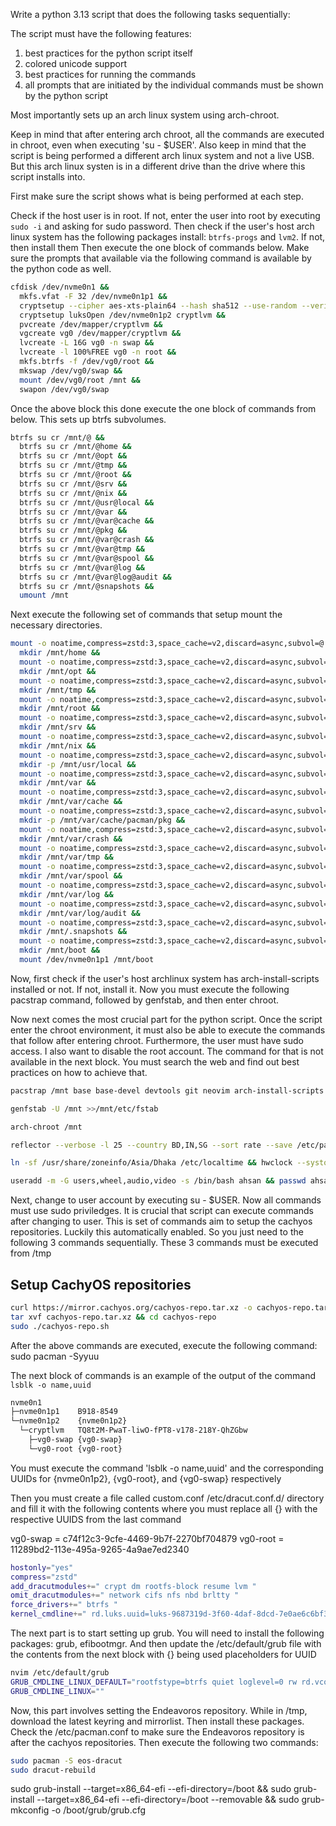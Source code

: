 Write a python 3.13 script that does the following tasks sequentially:

The script must have the following features:

1. best practices for the python script itself
2. colored unicode support
3. best practices for running the commands
4. all prompts that are initiated by the individual commands must be shown by the python script

Most importantly sets up an arch linux system using arch-chroot.

Keep in mind that after entering arch chroot, all the commands are executed in chroot, even when executing 'su - $USER'. Also keep in mind that the script is being performed a different arch linux system and not a live USB. But this arch linux systen is in a different drive than the drive where this script installs into.

First make sure the script shows what is being performed at each step.

Check if the host user is in root. If not, enter the user into root by executing `sudo -i` and asking for sudo password. Then check if the user's host arch linux system has the following packages install: `btrfs-progs` and `lvm2`. If not, then install them Then execute the one block of commands below. Make sure the prompts that available via the following command is available by the python code as well.

```bash
cfdisk /dev/nvme0n1 &&
  mkfs.vfat -F 32 /dev/nvme0n1p1 &&
  cryptsetup --cipher aes-xts-plain64 --hash sha512 --use-random --verify-passphrase luksFormat /dev/nvme0n1p2 &&
  cryptsetup luksOpen /dev/nvme0n1p2 cryptlvm &&
  pvcreate /dev/mapper/cryptlvm &&
  vgcreate vg0 /dev/mapper/cryptlvm &&
  lvcreate -L 16G vg0 -n swap &&
  lvcreate -l 100%FREE vg0 -n root &&
  mkfs.btrfs -f /dev/vg0/root &&
  mkswap /dev/vg0/swap &&
  mount /dev/vg0/root /mnt &&
  swapon /dev/vg0/swap
```

Once the above block this done execute the one block of commands from below. This sets up btrfs subvolumes.

```bash
btrfs su cr /mnt/@ &&
  btrfs su cr /mnt/@home &&
  btrfs su cr /mnt/@opt &&
  btrfs su cr /mnt/@tmp &&
  btrfs su cr /mnt/@root &&
  btrfs su cr /mnt/@srv &&
  btrfs su cr /mnt/@nix &&
  btrfs su cr /mnt/@usr@local &&
  btrfs su cr /mnt/@var &&
  btrfs su cr /mnt/@var@cache &&
  btrfs su cr /mnt/@pkg &&
  btrfs su cr /mnt/@var@crash &&
  btrfs su cr /mnt/@var@tmp &&
  btrfs su cr /mnt/@var@spool &&
  btrfs su cr /mnt/@var@log &&
  btrfs su cr /mnt/@var@log@audit &&
  btrfs su cr /mnt/@snapshots &&
  umount /mnt
```

Next execute the following set of commands that setup mount the necessary directories.

```bash
mount -o noatime,compress=zstd:3,space_cache=v2,discard=async,subvol=@ /dev/vg0/root /mnt &&
  mkdir /mnt/home &&
  mount -o noatime,compress=zstd:3,space_cache=v2,discard=async,subvol=@home /dev/vg0/root /mnt/home &&
  mkdir /mnt/opt &&
  mount -o noatime,compress=zstd:3,space_cache=v2,discard=async,subvol=@opt /dev/vg0/root /mnt/opt &&
  mkdir /mnt/tmp &&
  mount -o noatime,compress=zstd:3,space_cache=v2,discard=async,subvol=@tmp /dev/vg0/root /mnt/tmp
  mkdir /mnt/root &&
  mount -o noatime,compress=zstd:3,space_cache=v2,discard=async,subvol=@root /dev/vg0/root /mnt/root &&
  mkdir /mnt/srv &&
  mount -o noatime,compress=zstd:3,space_cache=v2,discard=async,subvol=@srv /dev/vg0/root /mnt/srv &&
  mkdir /mnt/nix &&
  mount -o noatime,compress=zstd:3,space_cache=v2,discard=async,subvol=@nix /dev/vg0/root /mnt/nix &&
  mkdir -p /mnt/usr/local &&
  mount -o noatime,compress=zstd:3,space_cache=v2,discard=async,subvol=@usr@local /dev/vg0/root /mnt/usr/local &&
  mkdir /mnt/var &&
  mount -o noatime,compress=zstd:3,space_cache=v2,discard=async,subvol=@var /dev/vg0/root /mnt/var &&
  mkdir /mnt/var/cache &&
  mount -o noatime,compress=zstd:3,space_cache=v2,discard=async,subvol=@var@cache /dev/vg0/root /mnt/var/cache &&
  mkdir -p /mnt/var/cache/pacman/pkg &&
  mount -o noatime,compress=zstd:3,space_cache=v2,discard=async,subvol=@pkg /dev/vg0/root /mnt/var/cache/pacman/pkg
  mkdir /mnt/var/crash &&
  mount -o noatime,compress=zstd:3,space_cache=v2,discard=async,subvol=@var@crash /dev/vg0/root /mnt/var/crash &&
  mkdir /mnt/var/tmp &&
  mount -o noatime,compress=zstd:3,space_cache=v2,discard=async,subvol=@var@tmp /dev/vg0/root /mnt/var/tmp &&
  mkdir /mnt/var/spool &&
  mount -o noatime,compress=zstd:3,space_cache=v2,discard=async,subvol=@var@spool /dev/vg0/root /mnt/var/spool &&
  mkdir /mnt/var/log &&
  mount -o noatime,compress=zstd:3,space_cache=v2,discard=async,subvol=@var@log /dev/vg0/root /mnt/var/log &&
  mkdir /mnt/var/log/audit &&
  mount -o noatime,compress=zstd:3,space_cache=v2,discard=async,subvol=@var@log@audit /dev/vg0/root /mnt/var/log/audit &&
  mkdir /mnt/.snapshots &&
  mount -o noatime,compress=zstd:3,space_cache=v2,discard=async,subvol=@snapshots /dev/vg0/root /mnt/.snapshots &&
  mkdir /mnt/boot &&
  mount /dev/nvme0n1p1 /mnt/boot
```

Now, first check if the user's host archlinux system has arch-install-scripts installed or not. If not, install it. Now you must execute the following pacstrap command, followed by genfstab, and then enter chroot.

Now next comes the most crucial part for the python script. Once the script enter the chroot environment, it must also be able to execute the commands that follow after entering chroot. Furthermore, the user must have sudo access. I also want to disable the root account. The command for that is not available in the next block. You must search the web and find out best practices on how to achieve that.

```bash
pacstrap /mnt base base-devel devtools git neovim arch-install-scripts reflector dracut  wget btrfs-progs lvm2

genfstab -U /mnt >>/mnt/etc/fstab

arch-chroot /mnt

reflector --verbose -l 25 --country BD,IN,SG --sort rate --save /etc/pacman.d/mirrorlist

ln -sf /usr/share/zoneinfo/Asia/Dhaka /etc/localtime && hwclock --systohc && nvim /etc/locale.gen && locale-gen && echo "LANG=en_US.UTF-8" >>/etc/locale.conf

useradd -m -G users,wheel,audio,video -s /bin/bash ahsan && passwd ahsan
```

Next, change to user account by executing su - $USER. Now all commands must use sudo priviledges. It is crucial that script can execute commands after changing to user. This is set of commands aim to setup the cachyos repositories. Luckily this automatically enabled. So you just need to the following 3 commands sequentially. These 3 commands must be executed from /tmp

## Setup CachyOS repositories

```sh
curl https://mirror.cachyos.org/cachyos-repo.tar.xz -o cachyos-repo.tar.xz
tar xvf cachyos-repo.tar.xz && cd cachyos-repo
sudo ./cachyos-repo.sh
```

After the above commands are executed, execute the following command: sudo pacman -Syyuu

The next block of commands is an example of the output of the command `lsblk -o name,uuid`

```sh
nvme0n1
├─nvme0n1p1    B918-8549
└─nvme0n1p2    {nvme0n1p2}
  └─cryptlvm   TQ8t2M-PwaT-liwO-fPT8-v178-218Y-QhZGbw
    ├─vg0-swap {vg0-swap}
    └─vg0-root {vg0-root}
```

You must execute the command 'lsblk -o name,uuid' and the corresponding UUIDs for {nvme0n1p2}, {vg0-root}, and {vg0-swap} respectively

Then you must create a file called custom.conf /etc/dracut.conf.d/ directory and fill it with the following contents where you must replace all {} with the respective UUIDS from the last command

vg0-swap = c74f12c3-9cfe-4469-9b7f-2270bf704879
vg0-root = 11289bd2-113e-495a-9265-4a9ae7ed2340

```sh
hostonly="yes"
compress="zstd"
add_dracutmodules+=" crypt dm rootfs-block resume lvm "
omit_dracutmodules+=" network cifs nfs nbd brltty "
force_drivers+=" btrfs "
kernel_cmdline+=" rd.luks.uuid=luks-9687319d-3f60-4daf-8dcd-7e0ae6c6bf38 root=UUID=11289bd2-113e-495a-9265-4a9ae7ed2340 resume=UUID=c74f12c3-9cfe-4469-9b7f-2270bf704879 rd.lvm.lv=vg0/swap rd.lvm.lv=vg0/root "
```

The next part is to start setting up grub. You will need to install the following packages: grub, efibootmgr. And then update the /etc/default/grub file with the contents from the next block with {} being used placeholders for UUID

```sh
nvim /etc/default/grub
GRUB_CMDLINE_LINUX_DEFAULT="rootfstype=btrfs quiet loglevel=0 rw rd.vconsole.keymap=us rd.luks.uuid=luks-9687319d-3f60-4daf-8dcd-7e0ae6c6bf38 root=UUID=11289bd2-113e-495a-9265-4a9ae7ed2340 resume=UUID=c74f12c3-9cfe-4469-9b7f-2270bf704879 rd.lvm.lv=vg0/swap rd.lvm.lv=vg0/root"
GRUB_CMDLINE_LINUX=""
```

Now, this part involves setting the Endeavoros repository. While in /tmp, download the latest keyring and mirrorlist. Then install these packages. Check the /etc/pacman.conf to make sure the Endeavoros repository is after the cachyos repositories. Then execute the following two commands:

```sh
sudo pacman -S eos-dracut
sudo dracut-rebuild
```

sudo grub-install --target=x86_64-efi --efi-directory=/boot && sudo grub-install --target=x86_64-efi --efi-directory=/boot --removable && sudo grub-mkconfig -o /boot/grub/grub.cfg
